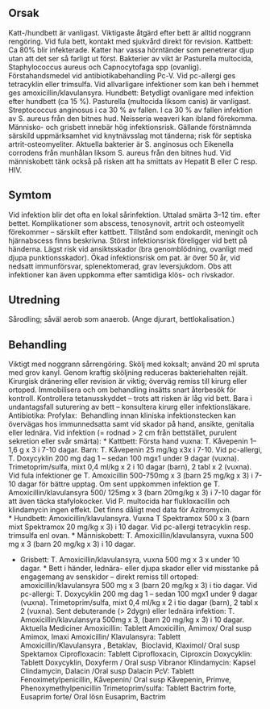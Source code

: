 ## Orsak

Katt-/hundbett är vanligast. Viktigaste åtgärd efter bett är alltid noggrann rengöring. Vid fula bett, kontakt med sjukvård direkt för revision.
Kattbett: Ca 80% blir infekterade. Katter har vassa hörntänder som penetrerar djup utan att det ser så farligt ut först. Bakterier av vikt är Pasturella multocida, Staphylococcus aureus och Capnocytofaga spp (ovanlig).  Förstahandsmedel vid antibiotikabehandling Pc-V. Vid pc-allergi ges tetracyklin eller trimsulfa. Vid allvarligare infektioner som kan beh i hemmet ges amoxicillin/klavulansyra.
Hundbett: Betydligt ovanligare med infektion efter hundbett (ca 15 %). Pasturella (multocida liksom canis) är vanligast. Streptococcus anginosus i ca 30 % av fallen. I ca 30 % av fallen infektion av S. aureus från den bitnes hud. Neisseria weaveri kan ibland förekomma.
Människo- och grisbett innebär hög infektionsrisk. Gällande förstnämnda särskild uppmärksamhet vid knytnävsslag mot tänderna; risk för septiska artrit-osteomyeliter. Aktuella bakterier är S. anginosus och Eikenella corrodens från munhålan liksom S. aureus från den bitnes hud. Vid människobett tänk också på risken att ha smittats av Hepatit B eller C resp. HIV.

## Symtom

Vid infektion blir det ofta en lokal sårinfektion. Uttalad smärta 3–12 tim. efter bettet. Komplikationer som abscess, tenosynovit, artrit och osteomyelit förekommer – särskilt efter kattbett. Tillstånd som endokardit, meningit och hjärnabscess finns beskrivna. Störst infektionsrisk föreligger vid bett på händerna. Lägst risk vid ansiktsskador (bra genomblödning, ovanligt med djupa punktionsskador). Ökad infektionsrisk om pat. är över 50 år, vid nedsatt immunförsvar, splenektomerad, grav leversjukdom. Obs att infektioner kan även uppkomma efter samtidiga klös- och rivskador.

## Utredning

Sårodling; såväl aerob som anaerob. (Ange djurart, bettlokalisation.)

## Behandling

Viktigt med noggrann sårrengöring. Skölj med koksalt; använd 20 ml spruta med grov kanyl. Genom kraftig sköljning reduceras bakteriehalten rejält. Kirurgisk dränering eller revision är viktig; överväg remiss till kirurg eller ortoped. Immobilisera och om behandling insätts snart återbesök för kontroll. Kontrollera tetanusskyddet – trots att risken är låg vid bett. Bara i undantagsfall suturering av bett – konsultera kirurg eller infektionsläkare.
Antibiotika:
Profylax: 
Behandling innan kliniska infektionstecken kan övervägas hos immunnedsatta samt vid skador på hand, ansikte, genitalia eller lednära.
Vid infektion (= rodnad > 2 cm från bettstället, purulent sekretion eller svår smärta):
* Kattbett: Första hand vuxna: T. Kåvepenin 1–1,6 g x 3 i 7-10 dagar. Barn: T. Kåvepenin 25 mg/kg x3x i 7-10. Vid pc-allergi, T. Doxycyklin 200 mg dag 1 – sedan 100 mgx1 under 9 dagar (vuxna). Trimetoprim/sulfa, mixt 0,4 ml/kg x 2 i 10 dagar (barn), 2 tabl x 2 (vuxna). Vid fula infektioner ge T. Amoxicillin 500-750mg x 3 (barn 25 mg/kg x 3) i 7-10 dagar för bättre upptag. Om sent uppkommen infektion ge T. Amoxicillin/klavulansyra 500/ 125mg x 3 (barn 20mg/kg x 3) i 7-10 dagar för att även täcka stafylokocker. Vid P. multocida har flukloxacillin och klindamycin ingen effekt. Det finns dåligt med data för Azitromycin.
* Hundbett: Amoxicillin/klavulansyra. Vuxna T Spektramox 500 x 3 (barn mixt Spektramox 20 mg/kg x 3) i 10 dagar. Vid pc-allergi tetracyklin resp. trimsulfa enl ovan.
* Människobett: T. Amoxicillin/klavulansyra, vuxna 500 mg x 3 (barn 20 mg/kg x 3) i 10 dagar.
* Grisbett: T. Amoxicillin/klavulansyra, vuxna 500 mg x 3 x under 10 dagar.
* Bett i händer, lednära- eller djupa skador eller vid misstanke på engagemang av senskidor – direkt remiss till ortoped: amoxicillin/klavulansyra 500 mg x 3 (barn 20 mg/kg x 3) i tio dagar.
Vid pc-allergi: T. Doxycyklin 200 mg dag 1 – sedan 100 mgx1 under 9 dagar (vuxna). Trimetoprim/sulfa, mixt 0,4 ml/kg x 2 i tio dagar (barn), 2 tabl x 2 (vuxna).
Sent debuterande (> 2dygn) eller lednära infektion: T. Amoxicillin/klavulansyra 500mg x 3, (barn 20 mg/kg x 3) i 10 dagar.
Aktuella Mediciner
Amoxicillin: Tablett Amoxicillin, Amimox/ Oral susp Amimox, Imaxi
Amoxicillin/ Klavulansyra: Tablett Amoxicillin/Klavulansyra , Betaklav,  Bioclavid, Klaximol/ Oral susp Spektamox
Ciprofloxacin: Tablett Ciprofloxacin, Ciproxcin
Doxycyklin: Tablett Doxycyklin, Doxyferm / Oral susp Vibranor
Klindamycin: Kapsel Clindamycin, Dalacin /Oral susp Dalacin
PcV: Tablett Fenoximetylpenicillin, Kåvepenin/ Oral susp Kåvepenin, Primve, Phenoxymethylpenicillin
Trimetoprim/sulfa: Tablett Bactrim forte, Eusaprim forte/ Oral lösn Eusaprim, Bactrim

